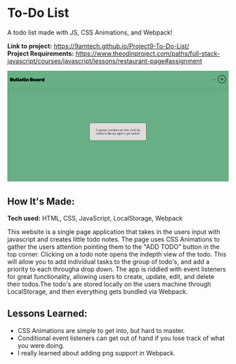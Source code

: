 # To-Do List
A todo list made with JS, CSS Animations, and Webpack!

**Link to project:** https://9amtech.github.io/Project9-To-Do-List/ <br>
**Project Requirements:** https://www.theodinproject.com/paths/full-stack-javascript/courses/javascript/lessons/restaurant-page#assignment

![Thumbnail for the the todo-list project.](https://github.com/9AMTech/Project9-To-Do-List/blob/main/thumbnail.png?raw=true)

## How It's Made:

**Tech used:** HTML, CSS, JavaScript, LocalStorage, Webpack

This website is a single page application that takes in the users input with javascript and creates little todo notes. The page uses CSS Animations
to gather the users attention pointing them to the "ADD TODO" button in the top corner. Clicking on a todo note opens the indepth view of the todo. This will 
allow you to add individual tasks to the group of todo's, and add a priority to each througha drop down. The app is riddled with event listeners for great 
functionality, allowing users to create, update, edit, and delete their todos.The todo's are stored locally on the users machine through LocalStorage, and then 
everything gets bundled via Webpack.

## Lessons Learned:

- CSS Animations are simple to get into, but hard to master.
- Conditional event listeners can get out of hand if you lose track of what you were doing.
- I really learned about adding png support in Webpack. 
